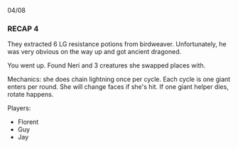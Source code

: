 04/08
### RECAP 4
They extracted 6 LG resistance potions from birdweaver. Unfortunately, he was very obvious on the way up and got ancient dragoned.

You went up. Found Neri and 3 creatures she swapped places with.

Mechanics: she does chain lightning once per cycle. Each cycle is one giant enters per round. She will change faces if she's hit. If one giant helper dies, rotate happens.

Players:
- Florent
- Guy
- Jay